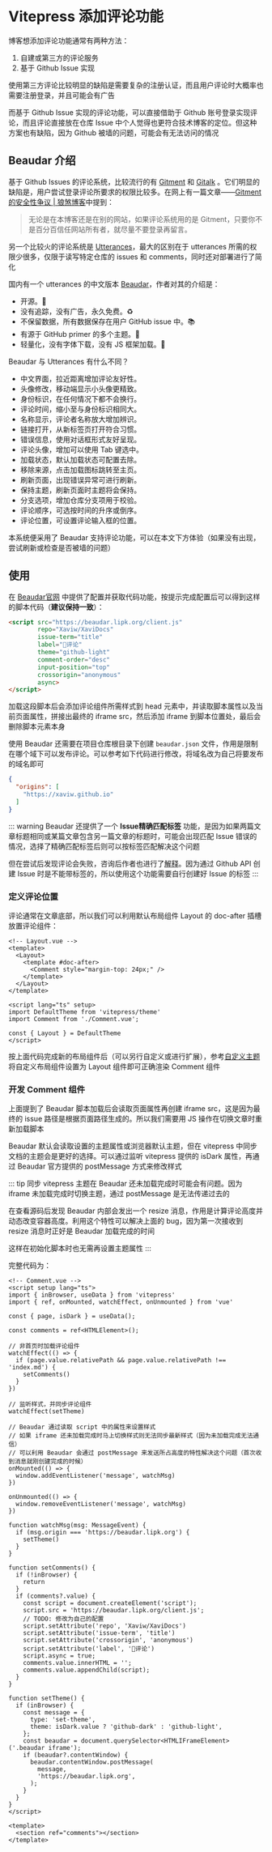 # Vitepress 添加评论功能

博客想添加评论功能通常有两种方法：

1. 自建或第三方的评论服务
2. 基于 Github Issue 实现

使用第三方评论比较明显的缺陷是需要复杂的注册认证，而且用户评论时大概率也需要注册登录，并且可能会有广告

而基于 Github Issue 实现的评论功能，可以直接借助于 Github 账号登录实现评论，而且评论直接放在仓库 Issue 中个人觉得也更符合技术博客的定位。但这种方案也有缺陷，因为 Github 被墙的问题，可能会有无法访问的情况

## Beaudar 介绍

基于 Github Issues 的评论系统，比较流行的有 [Gitment](https://github.com/imsun/gitment) 和 [Gitalk](https://github.com/gitalk/gitalk) 。它们明显的缺陷是，用户尝试登录评论所要求的权限比较多。在网上有一篇文章——[Gitment 的安全性争议 | 狼煞博客](https://blog.wolfogre.com/posts/security-problem-of-gitment/)中提到：

> 无论是在本博客还是在别的网站，如果评论系统用的是 Gitment，只要你不是百分百信任网站所有者，就尽量不要登录再留言。

另一个比较火的评论系统是 [Utterances](https://github.com/utterance/utterances)，最大的区别在于 utterances 所需的权限少很多，仅限于读写特定仓库的 issues 和 comments，同时还对部署进行了简化

国内有一个 utterances 的中文版本 [Beaudar](http://github.com/beaudar/beaudar)，作者对其的介绍是：

- 开源。📖
- 没有追踪，没有广告，永久免费。♻️
- 不保留数据，所有数据保存在用户 GitHub issue 中。📚
- 有源于 GitHub primer 的多个主题。🌈
- 轻量化，没有字体下载，没有 JS 框架加载。🍜

Beaudar 与 Utterances 有什么不同？

- 中文界面，拉近距离增加评论友好性。
- 头像修改，移动端显示小头像更精致。
- 身份标识，在任何情况下都不会换行。
- 评论时间，缩小至与身份标识相同大。
- 名称显示，评论者名称放大增加辨识。
- 链接打开，从新标签页打开符合习惯。
- 错误信息，使用对话框形式友好呈现。
- 评论头像，增加可以使用 Tab 键选中。
- 加载状态，默认加载状态可配置去除。
- 移除来源，点击加载图标跳转至主页。
- 刷新页面，出现错误异常可进行刷新。
- 保持主题，刷新页面时主题将会保持。
- 分支选项，增加仓库分支项用于校验。
- 评论顺序，可选按时间的升序或倒序。
- 评论位置，可设置评论输入框的位置。

本系统便采用了 Beaudar 支持评论功能，可以在本文下方体验（如果没有出现，尝试刷新或检查是否被墙的问题）

## 使用

在 [Beaudar官网](https://beaudar.lipk.org/) 中提供了配置并获取代码功能，按提示完成配置后可以得到这样的脚本代码（**建议保持一致**）：

```html
<script src="https://beaudar.lipk.org/client.js"
        repo="Xaviw/XaviDocs"
        issue-term="title"
        label="💬评论"
        theme="github-light"
        comment-order="desc"
        input-position="top"
        crossorigin="anonymous"
        async>
</script>
```

加载这段脚本后会添加评论组件所需样式到 head 元素中，并读取脚本属性以及当前页面属性，拼接出最终的 iframe src，然后添加 iframe 到脚本位置处，最后会删除脚本元素本身

使用 Beaudar 还需要在项目仓库根目录下创建 `beaudar.json` 文件，作用是限制在哪个域下可以发布评论。可以参考如下代码进行修改，将域名改为自己将要发布的域名即可

```json
{
  "origins": [
    "https://xaviw.github.io"
  ]
}
```

::: warning
Beaudar 还提供了一个 **Issue精确匹配标签** 功能，是因为如果两篇文章标题相同或某篇文章包含另一篇文章的标题时，可能会出现匹配 Issue 错误的情况，选择了精确匹配标签后则可以按标签匹配解决这个问题

但在尝试后发现评论会失败，咨询后作者也进行了[解释](https://github.com/zsdycs/lipk.org-vitepress/issues/23)。因为通过 Github API 创建 Issue 时是不能带标签的，所以使用这个功能需要自行创建好 Issue 的标签
:::

### 定义评论位置

评论通常在文章底部，所以我们可以利用默认布局组件 Layout 的 doc-after 插槽放置评论组件：

```vue
<!-- Layout.vue -->
<template>
  <Layout>
    <template #doc-after>
      <Comment style="margin-top: 24px;" />
    </template>
  </Layout>
</template>

<script lang="ts" setup>
import DefaultTheme from 'vitepress/theme'
import Comment from './Comment.vue';

const { Layout } = DefaultTheme
</script>

```

按上面代码完成新的布局组件后（可以另行自定义或进行扩展），参考[自定义主题](/工具系列/VitePress搭建/配置解析#自定义主题)将自定义布局组件设置为 Layout 组件即可正确渲染 Comment 组件

### 开发 Comment 组件

上面提到了 Beaudar 脚本加载后会读取页面属性再创建 iframe src，这是因为最终的 issue 路径是根据页面路径生成的。所以我们需要用 JS 操作在切换文章时重新加载脚本

Beaudar 默认会读取设置的主题属性或浏览器默认主题，但在 vitepress 中同步文档的主题会是更好的选择。可以通过监听 vitepress 提供的 isDark 属性，再通过 Beaudar 官方提供的 postMessage 方式来修改样式

::: tip
同步 vitepress 主题在 Beaudar 还未加载完成时可能会有问题。因为 iframe 未加载完成时切换主题，通过 postMessage 是无法传递过去的

在查看源码后发现 Beaudar 内部会发出一个 resize 消息，作用是计算评论高度并动态改变容器高度。利用这个特性可以解决上面的 bug，因为第一次接收到 resize 消息时正好是 Beaudar 加载完成的时间

这样在初始化脚本时也无需再设置主题属性
:::

完整代码为：

```vue
<!-- Comment.vue -->
<script setup lang="ts">
import { inBrowser, useData } from 'vitepress'
import { ref, onMounted, watchEffect, onUnmounted } from 'vue'

const { page, isDark } = useData();

const comments = ref<HTMLElement>();

// 非首页时加载评论组件
watchEffect(() => {
  if (page.value.relativePath && page.value.relativePath !== 'index.md') {
    setComments()
  }
})

// 监听样式，并同步评论组件
watchEffect(setTheme)

// Beaudar 通过读取 script 中的属性来设置样式
// 如果 iframe 还未加载完成时马上切换样式则无法同步最新样式（因为未加载完成无法通信）
// 可以利用 Beaudar 会通过 postMessage 来发送所占高度的特性解决这个问题（首次收到消息就刚创建完成的时候）
onMounted(() => {
  window.addEventListener('message', watchMsg)
})

onUnmounted(() => {
  window.removeEventListener('message', watchMsg)
})

function watchMsg(msg: MessageEvent) {
  if (msg.origin === 'https://beaudar.lipk.org') {
    setTheme()
  }
}

function setComments() {
  if (!inBrowser) {
    return
  }
  if (comments?.value) {
    const script = document.createElement('script');
    script.src = 'https://beaudar.lipk.org/client.js';
    // TODO: 修改为自己的配置
    script.setAttribute('repo', 'Xaviw/XaviDocs')
    script.setAttribute('issue-term', 'title')
    script.setAttribute('crossorigin', 'anonymous')
    script.setAttribute('label', '💬评论')
    script.async = true;
    comments.value.innerHTML = '';
    comments.value.appendChild(script);
  }
}

function setTheme() {
  if (inBrowser) {
    const message = {
      type: 'set-theme',
      theme: isDark.value ? 'github-dark' : 'github-light',
    };
    const beaudar = document.querySelector<HTMLIFrameElement>('.beaudar iframe');
    if (beaudar?.contentWindow) {
      beaudar.contentWindow.postMessage(
        message,
        'https://beaudar.lipk.org',
      );
    }
  }
}
</script>

<template>
  <section ref="comments"></section>
</template>
```
